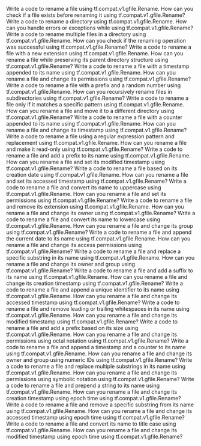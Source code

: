Write a code to rename a file using tf.compat.v1.gfile.Rename.
How can you check if a file exists before renaming it using tf.compat.v1.gfile.Rename?
Write a code to rename a directory using tf.compat.v1.gfile.Rename.
How can you handle errors or exceptions while using tf.compat.v1.gfile.Rename?
Write a code to rename multiple files in a directory using tf.compat.v1.gfile.Rename.
How can you check if the renaming operation was successful using tf.compat.v1.gfile.Rename?
Write a code to rename a file with a new extension using tf.compat.v1.gfile.Rename.
How can you rename a file while preserving its parent directory structure using tf.compat.v1.gfile.Rename?
Write a code to rename a file with a timestamp appended to its name using tf.compat.v1.gfile.Rename.
How can you rename a file and change its permissions using tf.compat.v1.gfile.Rename?
Write a code to rename a file with a prefix and a random number using tf.compat.v1.gfile.Rename.
How can you recursively rename files in subdirectories using tf.compat.v1.gfile.Rename?
Write a code to rename a file only if it matches a specific pattern using tf.compat.v1.gfile.Rename.
How can you rename a file and move it to a different directory using tf.compat.v1.gfile.Rename?
Write a code to rename a file with a counter appended to its name using tf.compat.v1.gfile.Rename.
How can you rename a file and change its timestamp using tf.compat.v1.gfile.Rename?
Write a code to rename a file using a regular expression pattern and replacement using tf.compat.v1.gfile.Rename.
How can you rename a file and make it read-only using tf.compat.v1.gfile.Rename?
Write a code to rename a file and add a prefix to its name using tf.compat.v1.gfile.Rename.
How can you rename a file and set its modified timestamp using tf.compat.v1.gfile.Rename?
Write a code to rename a file based on its creation date using tf.compat.v1.gfile.Rename.
How can you rename a file and set its accessed timestamp using tf.compat.v1.gfile.Rename?
Write a code to rename a file and convert its name to uppercase using tf.compat.v1.gfile.Rename.
How can you rename a file and set its permissions using tf.compat.v1.gfile.Rename?
Write a code to rename a file and remove its extension using tf.compat.v1.gfile.Rename.
How can you rename a file and change its owner using tf.compat.v1.gfile.Rename?
Write a code to rename a file and convert its name to lowercase using tf.compat.v1.gfile.Rename.
How can you rename a file and change its group using tf.compat.v1.gfile.Rename?
Write a code to rename a file and append the current date to its name using tf.compat.v1.gfile.Rename.
How can you rename a file and change its access permissions using tf.compat.v1.gfile.Rename?
Write a code to rename a file and replace a specific substring in its name using tf.compat.v1.gfile.Rename.
How can you rename a file and change its owner and group using tf.compat.v1.gfile.Rename?
Write a code to rename a file and add a suffix to its name using tf.compat.v1.gfile.Rename.
How can you rename a file and change its creation timestamp using tf.compat.v1.gfile.Rename?
Write a code to rename a file and append a unique identifier to its name using tf.compat.v1.gfile.Rename.
How can you rename a file and change its accessed timestamp using tf.compat.v1.gfile.Rename?
Write a code to rename a file and remove leading or trailing whitespaces in its name using tf.compat.v1.gfile.Rename.
How can you rename a file and change its modified timestamp using tf.compat.v1.gfile.Rename?
Write a code to rename a file and add a prefix based on its size using tf.compat.v1.gfile.Rename.
How can you rename a file and change its permissions using octal notation using tf.compat.v1.gfile.Rename?
Write a code to rename a file and append a timestamp and a counter to its name using tf.compat.v1.gfile.Rename.
How can you rename a file and change its owner and group using numeric IDs using tf.compat.v1.gfile.Rename?
Write a code to rename a file and replace multiple substrings in its name using tf.compat.v1.gfile.Rename.
How can you rename a file and change its permissions using symbolic notation using tf.compat.v1.gfile.Rename?
Write a code to rename a file and prepend a string to its name using tf.compat.v1.gfile.Rename.
How can you rename a file and change its creation timestamp using epoch time using tf.compat.v1.gfile.Rename?
Write a code to rename a file and remove a specific substring from its name using tf.compat.v1.gfile.Rename.
How can you rename a file and change its accessed timestamp using epoch time using tf.compat.v1.gfile.Rename?
Write a code to rename a file and convert its name to title case using tf.compat.v1.gfile.Rename.
How can you rename a file and change its modified timestamp using epoch time using tf.compat.v1.gfile.Rename?